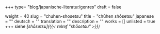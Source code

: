 +++
type= "blog/japanische-literatur/genres"
draft = false

weight = 40
slug = "chuhen-shosetsu"
title = "chūhen shōsetsu"
japanese = ""
deutsch = ""
translation = ""
description = ""
works = []
unlisted = true
+++
siehe _[shōsetsu]({{< relref "shōsetsu" >}})_
<script>
window.location.replace("{{< relref "shōsetsu" >}}");
</script>